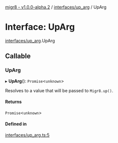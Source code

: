[migr8 - v1.0.0-alpha.2](../README.md) / [interfaces/up_arg](../modules/interfaces_up_arg.md) / UpArg

# Interface: UpArg

[interfaces/up_arg](../modules/interfaces_up_arg.md).UpArg

## Callable

### UpArg

▸ **UpArg**(): `Promise`<`unknown`\>

Resolves to a value that will be passed to `Migr8.up()`.

#### Returns

`Promise`<`unknown`\>

#### Defined in

[interfaces/up_arg.ts:5](https://github.com/prasadrajandran/migr8/blob/2cfde22/src/interfaces/up_arg.ts#L5)
